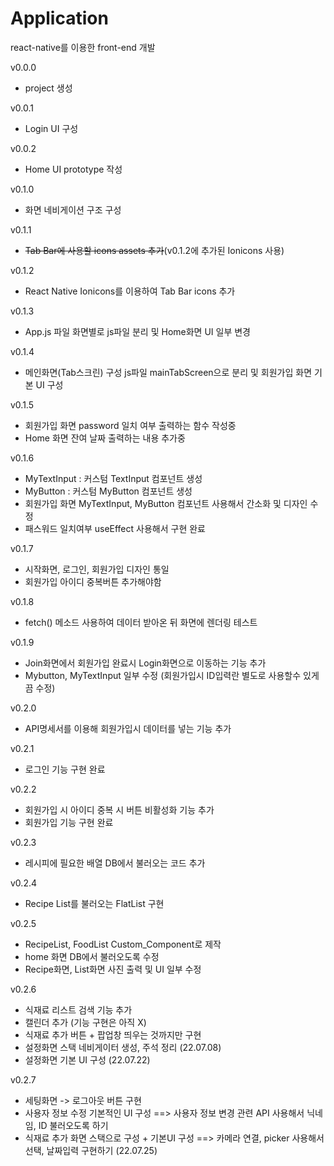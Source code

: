 # Application
react-native를 이용한 front-end 개발

v0.0.0
- project 생성

v0.0.1
- Login UI 구성

v0.0.2
- Home UI prototype 작성

v0.1.0
- 화면 네비게이션 구조 구성

v0.1.1
- ~~Tab Bar에 사용할 icons assets 추가~~(v0.1.2에 추가된 Ionicons 사용)

v0.1.2
- React Native Ionicons를 이용하여 Tab Bar icons 추가

v0.1.3
- App.js 파일 화면별로 js파일 분리 및 Home화면 UI 일부 변경

v0.1.4
- 메인화면(Tab스크린) 구성 js파일 mainTabScreen으로 분리 및 회원가입 화면 기본 UI 구성

v0.1.5
- 회원가입 화면 password 일치 여부 출력하는 함수 작성중
- Home 화면 잔여 날짜 출력하는 내용 추가중

v0.1.6
- MyTextInput : 커스텀 TextInput 컴포넌트 생성
- MyButton :  커스텀 MyButton 컴포넌트 생성
- 회원가입 화면 MyTextInput, MyButton 컴포넌트 사용해서 간소화 및 디자인 수정
- 패스워드 일치여부 useEffect 사용해서 구현 완료

v0.1.7
- 시작화면, 로그인, 회원가입 디자인 통일
- 회원가입 아이디 중복버튼 추가해야함

v0.1.8
- fetch() 메소드 사용하여 데이터 받아온 뒤 화면에 렌더링 테스트

v0.1.9
- Join화면에서 회원가입 완료시 Login화면으로 이동하는 기능 추가
- Mybutton, MyTextInput 일부 수정 (회원가입시 ID입력란 별도로 사용할수 있게끔 수정)

v0.2.0
- API명세서를 이용해 회원가입시 데이터를 넣는 기능 추가

v0.2.1
- 로그인 기능 구현 완료

v0.2.2
- 회원가입 시 아이디 중복 시 버튼 비활성화 기능 추가
- 회원가입 기능 구현 완료

v0.2.3
- 레시피에 필요한 배열 DB에서 불러오는 코드 추가

v0.2.4
- Recipe List를 불러오는 FlatList 구현

v0.2.5
- RecipeList, FoodList Custom_Component로 제작
- home 화면 DB에서 불러오도록 수정
- Recipe화면, List화면 사진 출력 및 UI 일부 수정

v0.2.6
- 식재료 리스트 검색 기능 추가
- 캘린더 추가 (기능 구현은 아직 X)
- 식재료 추가 버튼 + 팝업창 띄우는 것까지만 구현
- 설정화면 스택 네비게이터 생성, 주석 정리 (22.07.08)
- 설정화면 기본 UI 구성 (22.07.22)

v0.2.7
- 세팅화면 -> 로그아웃 버튼 구현
- 사용자 정보 수정 기본적인 UI 구성 ==> 사용자 정보 변경 관련 API 사용해서 닉네임, ID 불러오도록 하기
- 식재료 추가 화면 스택으로 구성 + 기본UI 구성 ==> 카메라 연결, picker 사용해서 선택, 날짜입력 구현하기 (22.07.25)
